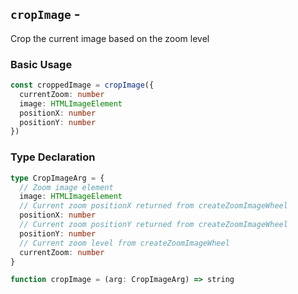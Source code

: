 <script setup>
import BundleSize from '../components/BundleSize.vue'
</script>

## `cropImage` - <BundleSize func="cropImage" pkg="@zoom-image/core" />

Crop the current image based on the zoom level

### Basic Usage

```ts
const croppedImage = cropImage({
  currentZoom: number
  image: HTMLImageElement
  positionX: number
  positionY: number
})
```

### Type Declaration

```ts
type CropImageArg = {
  // Zoom image element
  image: HTMLImageElement
  // Current zoom positionX returned from createZoomImageWheel
  positionX: number
  // Current zoom positionY returned from createZoomImageWheel
  positionY: number
  // Current zoom level from createZoomImageWheel
  currentZoom: number
}

function cropImage = (arg: CropImageArg) => string
```
